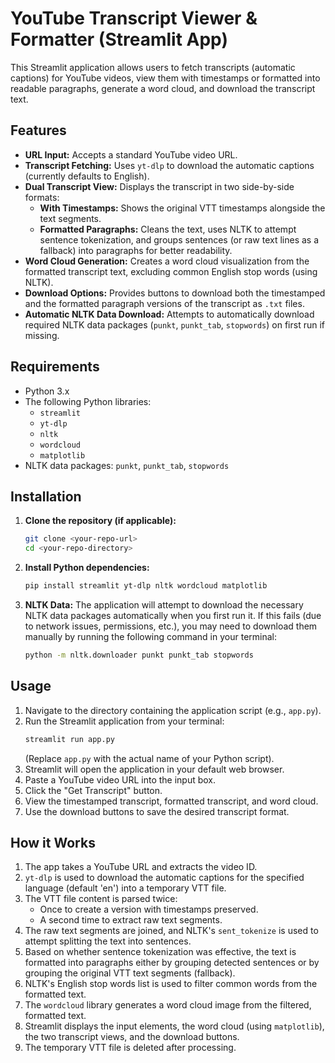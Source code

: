 # YouTube Transcript Viewer & Formatter (Streamlit App)

This Streamlit application allows users to fetch transcripts (automatic captions) for YouTube videos, view them with timestamps or formatted into readable paragraphs, generate a word cloud, and download the transcript text.

## Features

* **URL Input:** Accepts a standard YouTube video URL.
* **Transcript Fetching:** Uses `yt-dlp` to download the automatic captions (currently defaults to English).
* **Dual Transcript View:** Displays the transcript in two side-by-side formats:
    * **With Timestamps:** Shows the original VTT timestamps alongside the text segments.
    * **Formatted Paragraphs:** Cleans the text, uses NLTK to attempt sentence tokenization, and groups sentences (or raw text lines as a fallback) into paragraphs for better readability.
* **Word Cloud Generation:** Creates a word cloud visualization from the formatted transcript text, excluding common English stop words (using NLTK).
* **Download Options:** Provides buttons to download both the timestamped and the formatted paragraph versions of the transcript as `.txt` files.
* **Automatic NLTK Data Download:** Attempts to automatically download required NLTK data packages (`punkt`, `punkt_tab`, `stopwords`) on first run if missing.

## Requirements

* Python 3.x
* The following Python libraries:
    * `streamlit`
    * `yt-dlp`
    * `nltk`
    * `wordcloud`
    * `matplotlib`
* NLTK data packages: `punkt`, `punkt_tab`, `stopwords`

## Installation

1.  **Clone the repository (if applicable):**
    ```bash
    git clone <your-repo-url>
    cd <your-repo-directory>
    ```
2.  **Install Python dependencies:**
    ```bash
    pip install streamlit yt-dlp nltk wordcloud matplotlib
    ```
3.  **NLTK Data:** The application will attempt to download the necessary NLTK data packages automatically when you first run it. If this fails (due to network issues, permissions, etc.), you may need to download them manually by running the following command in your terminal:
    ```bash
    python -m nltk.downloader punkt punkt_tab stopwords
    ```

## Usage

1.  Navigate to the directory containing the application script (e.g., `app.py`).
2.  Run the Streamlit application from your terminal:
    ```bash
    streamlit run app.py
    ```
    (Replace `app.py` with the actual name of your Python script).
3.  Streamlit will open the application in your default web browser.
4.  Paste a YouTube video URL into the input box.
5.  Click the "Get Transcript" button.
6.  View the timestamped transcript, formatted transcript, and word cloud.
7.  Use the download buttons to save the desired transcript format.

## How it Works

1.  The app takes a YouTube URL and extracts the video ID.
2.  `yt-dlp` is used to download the automatic captions for the specified language (default 'en') into a temporary VTT file.
3.  The VTT file content is parsed twice:
    * Once to create a version with timestamps preserved.
    * A second time to extract raw text segments.
4.  The raw text segments are joined, and NLTK's `sent_tokenize` is used to attempt splitting the text into sentences.
5.  Based on whether sentence tokenization was effective, the text is formatted into paragraphs either by grouping detected sentences or by grouping the original VTT text segments (fallback).
6.  NLTK's English stop words list is used to filter common words from the formatted text.
7.  The `wordcloud` library generates a word cloud image from the filtered, formatted text.
8.  Streamlit displays the input elements, the word cloud (using `matplotlib`), the two transcript views, and the download buttons.
9.  The temporary VTT file is deleted after processing.

